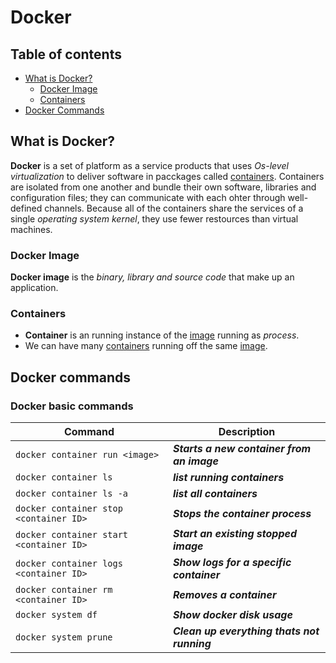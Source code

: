 # Docker

## Table of contents

- [What is Docker?](#What-is-Docker?)
  - [Docker Image](#Docker-Image)
  - [Containers](#Containers)
- [Docker Commands](#Docker-Commands)

## What is Docker?

**Docker** is a set of platform as a service products that uses *Os-level virtualization* to deliver software in pacckages called [containers](#containers). Containers are isolated from one another and bundle their own software, libraries and configuration files; they can communicate with each ohter through well-defined channels. Because all of the containers share the services of a single *operating system kernel*, they use fewer restources than virtual machines.

### Docker Image

**Docker image** is the *binary, library and source code* that make up an application. 

### Containers

- **Container** is an running instance of the [image](#Docker-Image) running as *process*.
- We can have many [containers](#Containers) running off the same [image](#Docker-Image).

## Docker commands

### Docker basic commands


| Command                                 | Description                                 |
| ---                                     | ---                                         |
| `docker container run <image>`          | ***Starts a new container from an image***  |
| `docker container ls`                   | ***list running containers***               |
| `docker container ls -a`                | ***list all containers***                   |
| `docker container stop <container ID>`  | ***Stops the container process***           |
| `docker container start <container ID>` | ***Start an existing stopped image***       |
| `docker container logs <container ID>`  | ***Show logs for a specific container***    |
| `docker container rm <container ID>`    | ***Removes a container***                   |
| `docker system df`                      | ***Show docker disk usage***                |
| `docker system prune`                   | ***Clean up everything thats not running*** |
